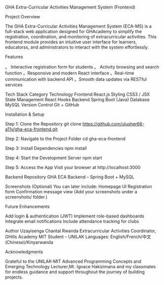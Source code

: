 GHA Extra-Curricular Activities Management System (Frontend)

 Project Overview

The GHA Extra-Curricular Activities Management System (ECA-MS) is a full-stack web application designed for GHAcademy to simplify the registration, coordination, and monitoring of extracurricular activities.
This frontend module provides an intuitive user interface for learners, educatorss, and administrators to interact with the system effortlessly.

 Features

。 Interactive registration form for students
。 Activity browsing and search function
。Responsive and modern React interface
。Real-time communication with backend API
。Smooth data updates via RESTful services

 Tech Stack
Category	Technology
Frontend	React.js
Styling	CSS3 / JSX
State Management	React Hooks
Backend	Spring Boot
 (Java)
Database	MySQL
Version Control	Git + GitHub

 Installation & Setup

Step 1: Clone the Repository
git clone https://github.com/ulusher66-a11y/gha-eca-frontend.git


Step 2: Navigate to the Project Folder
cd gha-eca-frontend


Step 3: Install Dependencies
npm install


Step 4: Start the Development Server
npm start


Step 5: Access the App
Visit your browser at http://localhost:3000

Backend Repository
GHA ECA Backend – Spring Boot + MySQL

Screenshots (Optional)
You can later include:
Homepage UI
Registration form
Confirmation message view
(Add your screenshots under a screenshots/ folder.)

Future Enhancements

Add login & authentication (JWT)
Implement role-based dashboards
Integrate email notifications
Include attendance tracking for clubs

 Author
Uzayisenga Chantal
Rwanda
Extracurricular Activities Coordinator, GHills Academy
MIT Student – UNILAK
Languages: English/French/中文 (Chinese)/Kinyarwanda

 Acknowledgments

Grateful to the UNILAK-MIT Advanced Programming Concepts and Emerging Technology Lecturer,Mr. Ignace Hakizimana and my classmates for endless guidance and support throughout the journey of building projects.
